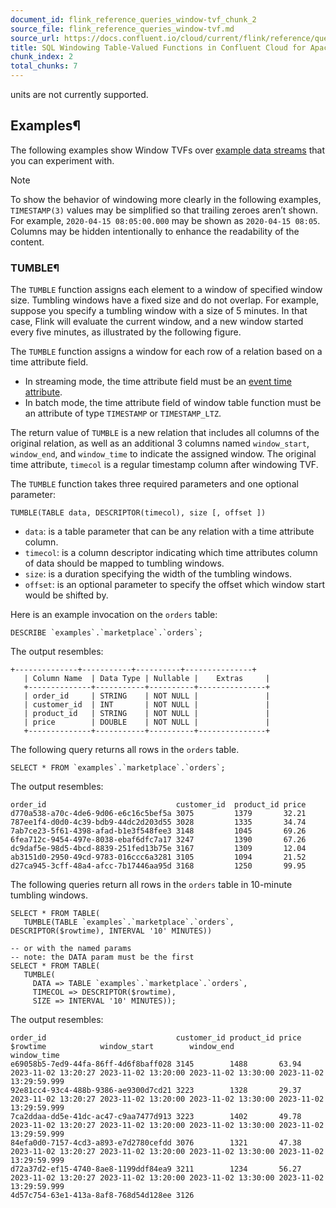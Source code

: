 ```yaml
---
document_id: flink_reference_queries_window-tvf_chunk_2
source_file: flink_reference_queries_window-tvf.md
source_url: https://docs.confluent.io/cloud/current/flink/reference/queries/window-tvf.html
title: SQL Windowing Table-Valued Functions in Confluent Cloud for Apache Flink
chunk_index: 2
total_chunks: 7
---
```


units are not currently supported.

## Examples¶

The following examples show Window TVFs over [example data streams](../example-data.html#flink-sql-example-data) that you can experiment with.

Note

To show the behavior of windowing more clearly in the following examples, `TIMESTAMP(3)` values may be simplified so that trailing zeroes aren’t shown. For example, `2020-04-15 08:05:00.000` may be shown as `2020-04-15 08:05`. Columns may be hidden intentionally to enhance the readability of the content.

### TUMBLE¶

The `TUMBLE` function assigns each element to a window of specified window size. Tumbling windows have a fixed size and do not overlap. For example, suppose you specify a tumbling window with a size of 5 minutes. In that case, Flink will evaluate the current window, and a new window started every five minutes, as illustrated by the following figure.

[](../../../_images/flink-tumbling-windows.png)

The `TUMBLE` function assigns a window for each row of a relation based on a time attribute field.

* In streaming mode, the time attribute field must be an [event time attribute](../../concepts/timely-stream-processing.html#flink-sql-time-attributes).
* In batch mode, the time attribute field of window table function must be an attribute of type `TIMESTAMP` or `TIMESTAMP_LTZ`.

The return value of `TUMBLE` is a new relation that includes all columns of the original relation, as well as an additional 3 columns named `window_start`, `window_end`, and `window_time` to indicate the assigned window. The original time attribute, `timecol` is a regular timestamp column after windowing TVF.

The `TUMBLE` function takes three required parameters and one optional parameter:

    TUMBLE(TABLE data, DESCRIPTOR(timecol), size [, offset ])

* `data`: is a table parameter that can be any relation with a time attribute column.
* `timecol`: is a column descriptor indicating which time attributes column of data should be mapped to tumbling windows.
* `size`: is a duration specifying the width of the tumbling windows.
* `offset`: is an optional parameter to specify the offset which window start would be shifted by.

Here is an example invocation on the `orders` table:

    DESCRIBE `examples`.`marketplace`.`orders`;

The output resembles:

    +--------------+-----------+----------+---------------+
       | Column Name  | Data Type | Nullable |    Extras     |
       +--------------+-----------+----------+---------------+
       | order_id     | STRING    | NOT NULL |               |
       | customer_id  | INT       | NOT NULL |               |
       | product_id   | STRING    | NOT NULL |               |
       | price        | DOUBLE    | NOT NULL |               |
       +--------------+-----------+----------+---------------+

The following query returns all rows in the `orders` table.

    SELECT * FROM `examples`.`marketplace`.`orders`;

The output resembles:

    order_id                             customer_id  product_id price
    d770a538-a70c-4de6-9d06-e6c16c5bef5a 3075         1379       32.21
    787ee1f4-d0d0-4c39-bdb9-44dc2d203d55 3028         1335       34.74
    7ab7ce23-5f61-4398-afad-b1e3f548fee3 3148         1045       69.26
    6fea712c-9454-497e-8038-ebaf6dfc7a17 3247         1390       67.26
    dc9daf5e-98d5-4bcd-8839-251fed13b75e 3167         1309       12.04
    ab3151d0-2950-49cd-9783-016ccc6a3281 3105         1094       21.52
    d27ca945-3cff-48a4-afcc-7b17446aa95d 3168         1250       99.95

The following queries return all rows in the `orders` table in 10-minute tumbling windows.

    SELECT * FROM TABLE(
       TUMBLE(TABLE `examples`.`marketplace`.`orders`, DESCRIPTOR($rowtime), INTERVAL '10' MINUTES))

    -- or with the named params
    -- note: the DATA param must be the first
    SELECT * FROM TABLE(
       TUMBLE(
         DATA => TABLE `examples`.`marketplace`.`orders`,
         TIMECOL => DESCRIPTOR($rowtime),
         SIZE => INTERVAL '10' MINUTES));

The output resembles:

    order_id                             customer_id product_id price $rowtime            window_start        window_end          window_time
    e69058b5-7ed9-44fa-86ff-4d6f8baff028 3145        1488       63.94 2023-11-02 13:20:27 2023-11-02 13:20:00 2023-11-02 13:30:00 2023-11-02 13:29:59.999
    92e81cc4-93c4-488b-9386-ae9300d7cd21 3223        1328       29.37 2023-11-02 13:20:27 2023-11-02 13:20:00 2023-11-02 13:30:00 2023-11-02 13:29:59.999
    7ca2ddaa-dd5e-41dc-ac47-c9aa7477d913 3223        1402       49.78 2023-11-02 13:20:27 2023-11-02 13:20:00 2023-11-02 13:30:00 2023-11-02 13:29:59.999
    84efa0d0-7157-4cd3-a893-e7d2780cefdd 3076        1321       47.38 2023-11-02 13:20:27 2023-11-02 13:20:00 2023-11-02 13:30:00 2023-11-02 13:29:59.999
    d72a37d2-ef15-4740-8ae8-1199ddf84ea9 3211        1234       56.27 2023-11-02 13:20:27 2023-11-02 13:20:00 2023-11-02 13:30:00 2023-11-02 13:29:59.999
    4d57c754-63e1-413a-8af8-768d54d128ee 3126
